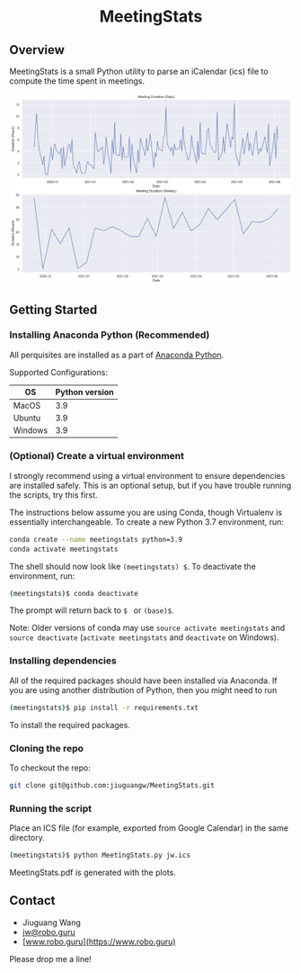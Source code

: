 <p align="center">
  <h1 align="center">MeetingStats</h1>
</p>

## Overview

MeetingStats is a small Python utility to parse an iCalendar (ics) file to compute the time spent in meetings.

![Meeting Stats](docs/doc.png?raw=true "Meeting Stats")

## Getting Started

### Installing Anaconda Python (Recommended)

All perquisites are installed as a part of [Anaconda Python](https://www.anaconda.com/distribution/#download-section).

Supported Configurations:

| OS      | Python version |
| ------- | -------------- |
| MacOS   | 3.9  |
| Ubuntu  | 3.9  |
| Windows | 3.9  |


### (Optional) Create a virtual environment

I strongly recommend using a virtual environment to ensure dependencies are  installed safely. This is an optional setup, but if you have trouble running the scripts, try this first.

The instructions below assume you are using Conda, though Virtualenv is essentially interchangeable. To create a new Python 3.7 environment, run:

```bash
conda create --name meetingstats python=3.9
conda activate meetingstats
```

The shell should now look like `(meetingstats) $`. To deactivate the environment, run:

```bash
(meetingstats)$ conda deactivate
```

The prompt will return back to `$ ` or `(base)$`.

Note: Older versions of conda may use `source activate meetingstats` and `source
deactivate` (`activate meetingstats` and `deactivate` on Windows).

### Installing dependencies

All of the required packages should have been installed via Anaconda. If you are using another distribution of Python, then you might need to run
```bash
(meetingstats)$ pip install -r requirements.txt
```
To install the required packages.

### Cloning the repo

To checkout the repo:

```bash
git clone git@github.com:jiuguangw/MeetingStats.git
```

### Running the script
Place an ICS file (for example, exported from Google Calendar) in the same directory.

```bash
(meetingstats)$ python MeetingStats.py jw.ics
```
MeetingStats.pdf is generated with the plots.

## Contact

- Jiuguang Wang
- [jw@robo.guru](mailto:jw@robo.guru?subject=MeetingStats)
- [www.robo.guru](https://www.robo.guru)

Please drop me a line!
